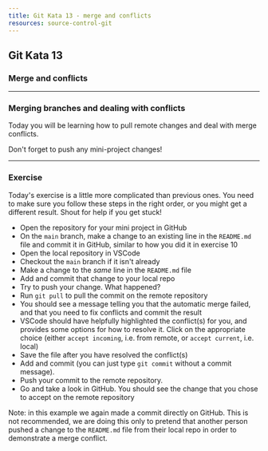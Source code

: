 ```yaml
---
title: Git Kata 13 - merge and conflicts
resources: source-control-git
---
```


## Git Kata 13

### Merge and conflicts

---

### Merging branches and dealing with conflicts

Today you will be learning how to pull remote changes and deal with merge conflicts.

Don't forget to push any mini-project changes!

---

### Exercise

Today's exercise is a little more complicated than previous ones. You need to make sure you follow these steps in the right order, or you might get a different result. Shout for help if you get stuck!

- Open the repository for your mini project in GitHub
- On the `main` branch, make a change to an existing line in the `README.md` file and commit it in GitHub, similar to how you did it in exercise 10
- Open the local repository in VSCode
- Checkout the `main` branch if it isn't already
- Make a change to the _same_ line in the `README.md` file
- Add and commit that change to your local repo
- Try to push your change. What happened?
- Run `git pull` to pull the commit on the remote repository
- You should see a message telling you that the automatic merge failed, and that you need to fix conflicts and commit the result
- VSCode should have helpfully highlighted the conflict(s) for you, and provides some options for how to resolve it. Click on the appropriate choice (either `accept incoming`, i.e. from remote, or `accept current`, i.e. local)
- Save the file after you have resolved the conflict(s)
- Add and commit (you can just type `git commit` without a commit message).
- Push your commit to the remote repository.
- Go and take a look in GitHub. You should see the change that you chose to accept on the remote repository

Note: in this example we again made a commit directly on GitHub. This is not recommended, we are doing this only to pretend that another person pushed a change to the `README.md` file from their local repo in order to demonstrate a merge conflict.
